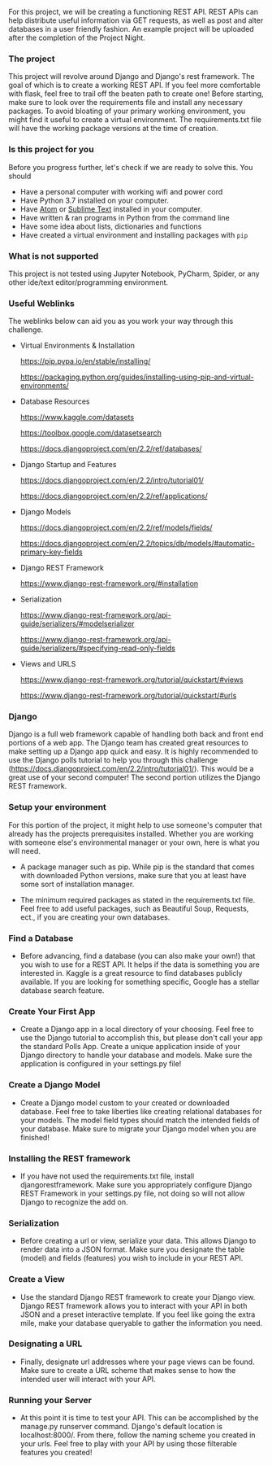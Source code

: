 For this project, we will be creating a functioning REST API. REST APIs can help distribute useful information via GET requests, as well as post and alter databases in a user friendly fashion. An example project will be uploaded after the completion of the Project Night.

### The project
This project will revolve around Django and Django's rest framework. The goal of which is to create a working REST API. If you feel more comfortable with flask, feel free to trail off the beaten path to create one! Before starting, make sure to look over the requirements file and install any necessary packages. To avoid bloating of your primary working environment, you might find it useful to create a virtual environment. The requirements.txt file will have the working package versions at the time of creation.

### Is this project for you
Before you progress further, let's check if we are ready to solve this. You should
- Have a personal computer with working wifi and power cord
- Have Python 3.7 installed on your computer.
- Have [Atom](https://atom.io/) or [Sublime Text](https://www.sublimetext.com/3) installed in your computer.
- Have written & ran programs in Python from the command line
- Have some idea about lists, dictionaries and functions
- Have created a virtual environment and installing packages with `pip`

### What is not supported
This project is not tested using Jupyter Notebook, PyCharm,
Spider, or any other ide/text editor/programming environment.

### Useful Weblinks
The weblinks below can aid you as you work your way through this challenge.

- Virtual Environments & Installation

	https://pip.pypa.io/en/stable/installing/

	https://packaging.python.org/guides/installing-using-pip-and-virtual-environments/

- Database Resources

	https://www.kaggle.com/datasets

	https://toolbox.google.com/datasetsearch

	https://docs.djangoproject.com/en/2.2/ref/databases/

- Django Startup and Features

	https://docs.djangoproject.com/en/2.2/intro/tutorial01/

	https://docs.djangoproject.com/en/2.2/ref/applications/

- Django Models

	https://docs.djangoproject.com/en/2.2/ref/models/fields/

	https://docs.djangoproject.com/en/2.2/topics/db/models/#automatic-primary-key-fields

- Django REST Framework

	https://www.django-rest-framework.org/#installation

- Serialization

	https://www.django-rest-framework.org/api-guide/serializers/#modelserializer

	https://www.django-rest-framework.org/api-guide/serializers/#specifying-read-only-fields

- Views and URLS

	https://www.django-rest-framework.org/tutorial/quickstart/#views

	https://www.django-rest-framework.org/tutorial/quickstart/#urls

### Django
Django is a full web framework capable of handling both back and front end portions of a web app. The Django team has created great resources to make setting up a Django app quick and easy. It is highly recommended to use the Django polls tutorial to help you through this challenge (https://docs.djangoproject.com/en/2.2/intro/tutorial01/). This would be a great use of your second computer! The second portion utilizes the Django REST framework.  

### Setup your environment
For this portion of the project, it might help to use someone's computer that already has the projects prerequisites installed. Whether you are working with someone else's environmental manager or your own, here is what you will need.    

- A package manager such as pip. While pip is the standard that comes with downloaded Python versions, make sure that you at least have some sort of installation manager.

- The minimum required packages as stated in the requirements.txt file. Feel free to add useful packages, such as Beautiful Soup, Requests, ect., if you are creating your own databases.

### Find a Database
- Before advancing, find a database (you can also make your own!) that you wish to use for a REST API. It helps if the data is something you are interested in. Kaggle is a great resource to find databases publicly available. If you are looking for something specific, Google has a stellar database search feature.

### Create Your First App

- Create a Django app in a local directory of your choosing. Feel free to use the Django tutorial to accomplish this, but please don't call your app the standard Polls App. Create a unique application inside of your Django directory to handle your database and models. Make sure the application is configured in your settings.py file!

### Create a Django Model
- Create a Django model custom to your created or downloaded database. Feel free to take liberties like creating relational databases for your models. The model field types should match the intended fields of your database. Make sure to migrate your Django model when you are finished!

### Installing the REST framework
- If you have not used the requirements.txt file, install djangorestframework. Make sure you appropriately configure Django REST Framework in your settings.py file, not doing so will not allow Django to recognize the add on.

### Serialization
- Before creating a url or view, serialize your data. This allows Django to render data into a JSON format. Make sure you designate the table (model) and fields (features) you wish to include in your REST API.

### Create a View
- Use the standard Django REST framework to create your Django view. Django REST framework allows you to interact with your API in both JSON and a preset interactive template. If you feel like going the extra mile, make your database queryable to gather the information you need.

### Designating a URL
- Finally, designate url addresses where your page views can be found. Make sure to create a URL scheme that makes sense to how the intended user will interact with your API.

### Running your Server
- At this point it is time to test your API. This can be accomplished by the manage.py runserver command. Django's default location is localhost:8000/. From there, follow the naming scheme you created in your urls. Feel free to play with your API by using those filterable features you created!
